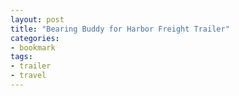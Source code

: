 ```yaml
---
layout: post
title: "Bearing Buddy for Harbor Freight Trailer"
categories:
- bookmark
tags:
- trailer
- travel
---
```



